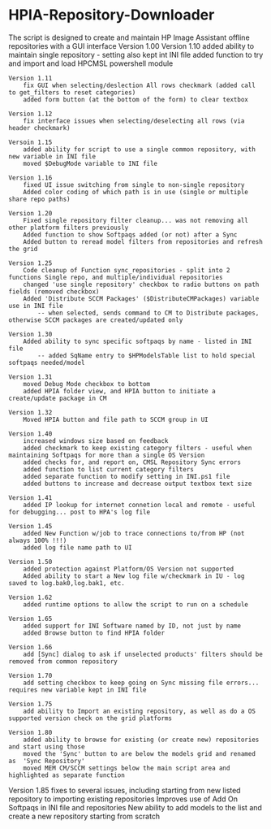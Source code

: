 # HPIA-Repository-Downloader
The script is designed to create and maintain HP Image Assistant offline repositories with a GUI interface
Version 1.00
    Version 1.10
        added ability to maintain single repository - setting also kept int INI file
        added function to try and import and load HPCMSL powershell module
        
    Version 1.11
        fix GUI when selecting/deslection All rows checkmark (added call to get_filters to reset categories)
        added form button (at the bottom of the form) to clear textbox
        
    Version 1.12
        fix interface issues when selecting/deselecting all rows (via header checkmark)
        
    Versoin 1.15
        added ability for script to use a single common repository, with new variable in INI file
        moved $DebugMode variable to INI file
        
    Version 1.16
        fixed UI issue switching from single to non-single repository
        Added color coding of which path is in use (single or multiple share repo paths)
        
    Version 1.20
        Fixed single repository filter cleanup... was not removing all other platform filters previously
        Added function to show Softpaqs added (or not) after a Sync
        Added button to reread model filters from repositories and refresh the grid
        
    Version 1.25
        Code cleanup of Function sync_repositories - split into 2 functions Single repo, and multiple/individual repositories
        changed 'use single repository' checkbox to radio buttons on path fields (removed checkbox)
        Added 'Distribute SCCM Packages' ($DistributeCMPackages) variable use in INI file
            -- when selected, sends command to CM to Distribute packages, otherwise SCCM packages are created/updated only
            
    Version 1.30
        Added ability to sync specific softpaqs by name - listed in INI file
            -- added SqName entry to $HPModelsTable list to hold special softpaqs needed/model
            
    Version 1.31
        moved Debug Mode checkbox to bottom
        added HPIA folder view, and HPIA button to initiate a create/update package in CM
        
    Version 1.32
        Moved HPIA button and file path to SCCM group in UI
        
    Version 1.40
        increased windows size based on feedback
        added checkmark to keep existing category filters - useful when maintaining Softpaqs for more than a single OS Version
        added checks for, and report on, CMSL Repository Sync errors 
        added function to list current category filters
        added separate function to modify setting in INI.ps1 file
        added buttons to increase and decrease output textbox text size
        
    Version 1.41
        added IP lookup for internet connetion local and remote - useful for debugging... post to HPA's log file
        
    Version 1.45
        added New Function w/job to trace connections to/from HP (not always 100% !!!)
        added log file name path to UI
        
    Version 1.50
        added protection against Platform/OS Version not supported
        Added ability to start a New log file w/checkmark in IU - log saved to log.bak0,log.bak1, etc.
        
    Version 1.62
        added runtime options to allow the script to run on a schedule
        
    Version 1.65
        added support for INI Software named by ID, not just by name
        added Browse button to find HPIA folder
        
    Version 1.66
        add [Sync] dialog to ask if unselected products' filters should be removed from common repository
        
    Version 1.70
        add setting checkbox to keep going on Sync missing file errors... requires new variable kept in INI file
        
    Version 1.75
        add ability to Import an existing repository, as well as do a OS supported version check on the grid platforms
        
    Version 1.80
        added ability to browse for existing (or create new) repositories and start using those
        moved the 'Sync' button to are below the models grid and renamed as  'Sync Repository'
        moved MEM CM/SCCM settings below the main script area and highlighted as separate function
   
   Version 1.85
        fixes to several issues, including starting from new listed repository to importing existing repositories
        Improves use of Add On Softpaqs in INI file and repositories
        New ability to add models to the list and create a new repository starting from scratch
        

